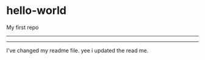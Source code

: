 # hello-world

My first repo

-------------
-------------

I've changed my readme file. yee
i updated the read me.
